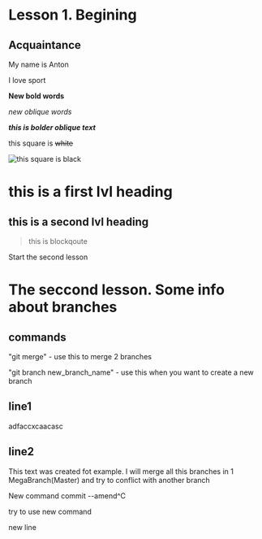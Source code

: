 # Lesson 1. Begining

## **Acquaintance**

My name is Anton

I love sport

**New bold words**

*new oblique words*

***this is bolder oblique text***

this square is ~~white~~

![this square is black](p1.JPG)

# this is a first lvl heading

## this is a second lvl heading

> this is blockqoute 

Start the second lesson

# The seccond lesson. Some info about branches

## commands

"git merge" - use this to merge 2 branches

"git branch new_branch_name" - use this when you want to create a new branch

## line1
adfaccxcaacasc

## line2

This text was created fot example. I will merge all this branches in 1 MegaBranch(Master) and try to conflict with another branch

New command commit --amend^C

try to use new command

new line